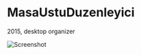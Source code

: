 # MasaUstuDuzenleyici
2015, desktop organizer

![Screenshot](https://github.com/mustafauzun0/MasaUstuDuzenleyici/blob/master/screenshots/masaustu_duzenleyici.png)

